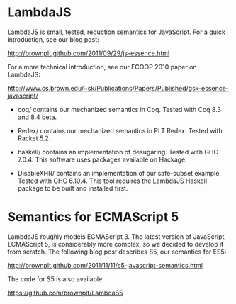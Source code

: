 LambdaJS
========

LambdaJS is small, tested, reduction semantics for JavaScript. For a quick 
introduction, see our blog post:

  http://brownplt.github.com/2011/09/29/js-essence.html

For a more technical introduction, see our ECOOP 2010 paper on LambdaJS:

  http://www.cs.brown.edu/~sk/Publications/Papers/Published/gsk-essence-javascript/


- coq/ contains our mechanized semantics in Coq. Tested with Coq 8.3 and 8.4
  beta.

- Redex/ contains our mechanized semantics in PLT Redex.  Tested with 
  Racket 5.2.

- haskell/ contains an implementation of desugaring.  Tested with GHC 7.0.4.
  This software uses packages available on Hackage.

- DisableXHR/ contains an implementation of our safe-subset example.  Tested
  with GHC 6.10.4.  This tool requires the LambdaJS Haskell package to be built
  and installed first.

Semantics for ECMAScript 5
==========================

LambdaJS roughly models ECMAScript 3. The latest version of JavaScript, ECMAScript 5, is considerably more complex, so we decided to develop it from scratch.
The following blog post describes S5, our semantics for ES5:

  http://brownplt.github.com/2011/11/11/s5-javascript-semantics.html

The code for S5 is also available:

  https://github.com/brownplt/LambdaS5
